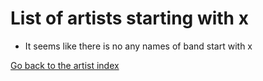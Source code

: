 # List of artists starting with x
- It seems like there is no any names of band start with x

[Go back to the artist index](https://../index.md)
